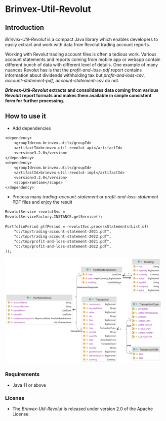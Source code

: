 # Brinvex-Util-Revolut

## Introduction

_Brinvex-Util-Revolut_ is a compact Java library which enables developers 
to easily extract and work with data from Revolut trading account reports.

Working with Revolut trading account files is often a tedious work. 
Various account statements and reports coming from mobile app or webapp 
contain different bunch of data with different level of details. 
One example of many nuances Revolut has is that the _profit-and-loss-pdf_ report 
contains information about dividends withholding tax but
_profit-and-loss-csv_, _account-statement-pdf_, _account-statement-csv_ do not.

**_Brinvex-Util-Revolut_ extracts and consolidates data coming from various
Revolut report formats and makes them available in simple consistent form for further processing.**

## How to use it
 
- Add dependencies
````
<dependency>
    <groupId>com.brinvex.util</groupId>
    <artifactId>brinvex-util-revolut-api</artifactId>
    <version>3.2.0</version>
</dependency>
<dependency>
    <groupId>com.brinvex.util</groupId>
    <artifactId>brinvex-util-revolut-impl</artifactId>
    <version>3.2.0</version>
    <scope>runtime</scope>
</dependency>
````
- Process many _trading-account-statement_ or _profit-and-loss-statement_ PDF files and enjoy the result 
````
RevolutService revolutSvc = RevolutServiceFactory.INSTANCE.getService(); 

PortfolioPeriod ptfPeriod = revolutSvc.processStatements(List.of(
    "c:/tmp/trading-account-statement-2021.pdf",    
    "c:/tmp/trading-account-statement-2022.pdf",    
    "c:/tmp/profit-and-loss-statement-2021.pdf",    
    "c:/tmp/profit-and-loss-statement-2022.pdf",    
));
````

![Datamodel diagram](diagrams/datamodel_2.png)

### Requirements
- Java 11 or above

### License

- The _Brinvex-Util-Revolut_ is released under version 2.0 of the Apache License.
